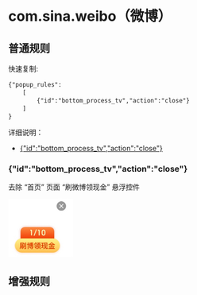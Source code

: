 # com.sina.weibo（微博）

## 普通规则

快速复制:
```
{"popup_rules":
    [
        {"id":"bottom_process_tv","action":"close"}
    ]
}
```
详细说明：
- [{"id":"bottom_process_tv","action":"close"}](#idbottom_process_tvactionclose)

### {"id":"bottom_process_tv","action":"close"}
去除 “首页” 页面 “刷微博领现金” 悬浮控件

![](./assets/hongbao_pop.jpg)

## 增强规则
